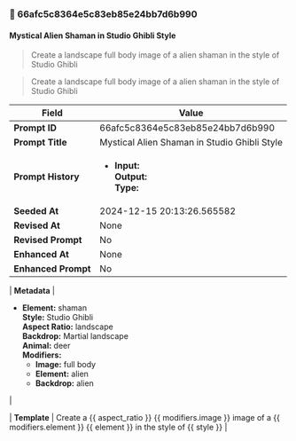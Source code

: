

### 📜 66afc5c8364e5c83eb85e24bb7d6b990

#### Mystical Alien Shaman in Studio Ghibli Style

> Create a landscape full body image of a alien shaman in the style of Studio Ghibli

> Create a landscape full body image of a alien shaman in the style of Studio Ghibli

| Field          | Value                                                                                                                                                                      |
|----------------|----------------------------------------------------------------------------------------------------------------------------------------------------------------------------|
| **Prompt ID**  | 66afc5c8364e5c83eb85e24bb7d6b990                                                                                                                                                            |
| **Prompt Title**  | Mystical Alien Shaman in Studio Ghibli Style                                                                                                                                                            |
| **Prompt History** | <ul><li>**Input:**  <br> **Output:**  <br> **Type:** </li></ul> |
| **Seeded At** | 2024-12-15 20:13:26.565582                                                                                                                                                   |
| **Revised At** | None                                                                                                                                                   |
| **Revised Prompt** | No                                                                                                                                                                      |
| **Enhanced At** | None                                                                                                                                                  |
| **Enhanced Prompt** | No                                                                                                                                                                    |

| **Metadata**   | <ul><li>**Element:** shaman <br> **Style:** Studio Ghibli <br> **Aspect Ratio:** landscape <br> **Backdrop:** Martial landscape <br> **Animal:** deer <br> **Modifiers:**<ul><li>**Image:** full body</li><li>**Element:** alien</li><li>**Backdrop:** alien</li></ul></li></ul> |

| **Template**   | Create a {{ aspect_ratio }} {{ modifiers.image }} image of a {{ modifiers.element }} {{ element }} in the style of {{ style }}                                                                                                                                           |



